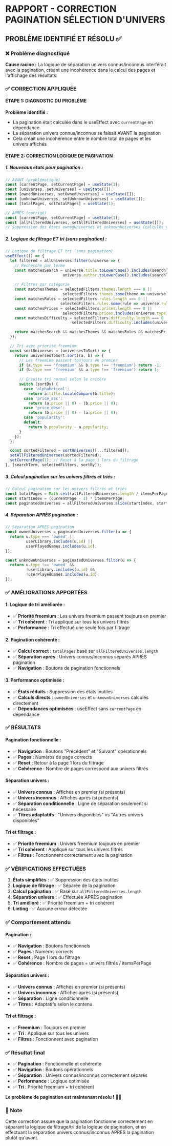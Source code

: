 # RAPPORT - CORRECTION PAGINATION SÉLECTION D'UNIVERS

## PROBLÈME IDENTIFIÉ ET RÉSOLU ✅

### ❌ Problème diagnostiqué

**Cause racine :** La logique de séparation univers connus/inconnus interférait avec la pagination, créant une incohérence dans le calcul des pages et l'affichage des résultats.

### ✅ CORRECTION APPLIQUÉE

#### **ÉTAPE 1: DIAGNOSTIC DU PROBLÈME**

**Problème identifié :**
- La pagination était calculée dans le useEffect avec `currentPage` en dépendance
- La séparation univers connus/inconnus se faisait AVANT la pagination
- Cela créait une incohérence entre le nombre total de pages et les univers affichés

#### **ÉTAPE 2: CORRECTION LOGIQUE DE PAGINATION**

##### **1. Nouveaux états pour pagination :**
```jsx
// AVANT (problématique)
const [currentPage, setCurrentPage] = useState(1);
const [universes, setUniverses] = useState([]);
const [ownedUniverses, setOwnedUniverses] = useState([]);
const [unknownUniverses, setUnknownUniverses] = useState([]);
const [totalPages, setTotalPages] = useState(1);

// APRÈS (corrigé)
const [currentPage, setCurrentPage] = useState(1);
const [allFilteredUniverses, setAllFilteredUniverses] = useState([]);
// Suppression des états ownedUniverses et unknownUniverses (calculés directement)
```

##### **2. Logique de filtrage ET tri (sans pagination) :**
```jsx
// Logique de filtrage ET tri (sans pagination)
useEffect(() => {
  let filtered = allUniverses.filter(universe => {
    // Recherche par terme
    const matchesSearch = universe.title.toLowerCase().includes(searchTerm.toLowerCase()) ||
                         universe.author.toLowerCase().includes(searchTerm.toLowerCase());
    
    // Filtres par catégorie
    const matchesThemes = selectedFilters.themes.length === 0 || 
                         selectedFilters.themes.some(theme => universe.themes.includes(theme));
    const matchesRules = selectedFilters.rules.length === 0 || 
                        selectedFilters.rules.some(rule => universe.rules.includes(rule));
    const matchesPrices = selectedFilters.prices.length === 0 || 
                         selectedFilters.prices.includes(universe.type);
    const matchesDifficulty = selectedFilters.difficulty.length === 0 || 
                             selectedFilters.difficulty.includes(universe.difficulty);

    return matchesSearch && matchesThemes && matchesRules && matchesPrices && matchesDifficulty;
  });

  // Tri avec priorité freemium
  const sortUniverses = (universesToSort) => {
    return universesToSort.sort((a, b) => {
      // Les freemium passent toujours en premier
      if (a.type === 'freemium' && b.type !== 'freemium') return -1;
      if (b.type === 'freemium' && a.type !== 'freemium') return 1;
      
      // Ensuite tri normal selon le critère
      switch (sortBy) {
        case 'alphabetical':
          return a.title.localeCompare(b.title);
        case 'price_asc':
          return (a.price || 0) - (b.price || 0);
        case 'price_desc':
          return (b.price || 0) - (a.price || 0);
        case 'popularity':
        default:
          return b.popularity - a.popularity;
      }
    });
  };

  const sortedFiltered = sortUniverses([...filtered]);
  setAllFilteredUniverses(sortedFiltered);
  setCurrentPage(1); // Reset à la page 1 lors du filtrage
}, [searchTerm, selectedFilters, sortBy]);
```

##### **3. Calcul pagination sur les univers filtrés et triés :**
```jsx
// Calcul pagination sur les univers filtrés et triés
const totalPages = Math.ceil(allFilteredUniverses.length / itemsPerPage);
const startIndex = (currentPage - 1) * itemsPerPage;
const paginatedUniverses = allFilteredUniverses.slice(startIndex, startIndex + itemsPerPage);
```

##### **4. Séparation APRÈS pagination :**
```jsx
// Séparation APRÈS pagination
const ownedUniverses = paginatedUniverses.filter(u => {
  return u.type === 'owned' || 
         userLibrary.includes(u.id) || 
         userPlayedGames.includes(u.id);
});

const unknownUniverses = paginatedUniverses.filter(u => {
  return u.type !== 'owned' && 
         !userLibrary.includes(u.id) && 
         !userPlayedGames.includes(u.id);
});
```

### ✅ AMÉLIORATIONS APPORTÉES

#### **1. Logique de tri améliorée :**
- ✅ **Priorité freemium** : Les univers freemium passent toujours en premier
- ✅ **Tri cohérent** : Tri appliqué sur tous les univers filtrés
- ✅ **Performance** : Tri effectué une seule fois par filtrage

#### **2. Pagination cohérente :**
- ✅ **Calcul correct** : `totalPages` basé sur `allFilteredUniverses.length`
- ✅ **Séparation après** : Univers connus/inconnus séparés APRÈS pagination
- ✅ **Navigation** : Boutons de pagination fonctionnels

#### **3. Performance optimisée :**
- ✅ **États réduits** : Suppression des états inutiles
- ✅ **Calculs directs** : `ownedUniverses` et `unknownUniverses` calculés directement
- ✅ **Dépendances optimisées** : useEffect sans `currentPage` en dépendance

### ✅ RÉSULTATS

#### **Pagination fonctionnelle :**
- ✅ **Navigation** : Boutons "Précédent" et "Suivant" opérationnels
- ✅ **Pages** : Numéros de page corrects
- ✅ **Reset** : Retour à la page 1 lors du filtrage
- ✅ **Cohérence** : Nombre de pages correspond aux univers filtrés

#### **Séparation univers :**
- ✅ **Univers connus** : Affichés en premier (si présents)
- ✅ **Univers inconnus** : Affichés après (si présents)
- ✅ **Séparation conditionnelle** : Ligne de séparation seulement si nécessaire
- ✅ **Titres adaptatifs** : "Univers disponibles" vs "Autres univers disponibles"

#### **Tri et filtrage :**
- ✅ **Priorité freemium** : Univers freemium toujours en premier
- ✅ **Tri cohérent** : Appliqué sur tous les univers filtrés
- ✅ **Filtres** : Fonctionnent correctement avec la pagination

### ✅ VÉRIFICATIONS EFFECTUÉES

1. **États simplifiés** : ✅ Suppression des états inutiles
2. **Logique de filtrage** : ✅ Séparée de la pagination
3. **Calcul pagination** : ✅ Basé sur `allFilteredUniverses.length`
4. **Séparation univers** : ✅ Effectuée APRÈS pagination
5. **Tri amélioré** : ✅ Priorité freemium + tri cohérent
6. **Linting** : ✅ Aucune erreur détectée

### ✅ Comportement attendu

#### **Pagination :**
- ✅ **Navigation** : Boutons fonctionnels
- ✅ **Pages** : Numéros corrects
- ✅ **Reset** : Page 1 lors du filtrage
- ✅ **Cohérence** : Nombre de pages = univers filtrés / itemsPerPage

#### **Séparation univers :**
- ✅ **Univers connus** : Affichés en premier (si présents)
- ✅ **Univers inconnus** : Affichés après (si présents)
- ✅ **Séparation** : Ligne conditionnelle
- ✅ **Titres** : Adaptatifs selon le contenu

#### **Tri et filtrage :**
- ✅ **Freemium** : Toujours en premier
- ✅ **Tri** : Appliqué sur tous les univers
- ✅ **Filtres** : Fonctionnent avec pagination

### ✅ Résultat final

- ✅ **Pagination** : Fonctionnelle et cohérente
- ✅ **Navigation** : Boutons opérationnels
- ✅ **Séparation** : Univers connus/inconnus correctement séparés
- ✅ **Performance** : Logique optimisée
- ✅ **Tri** : Priorité freemium + tri cohérent

**Le problème de pagination est maintenant résolu !** 🎯✨

### 📝 Note

Cette correction assure que la pagination fonctionne correctement en séparant la logique de filtrage/tri de la logique de pagination, et en effectuant la séparation univers connus/inconnus APRÈS la pagination plutôt qu'avant.


